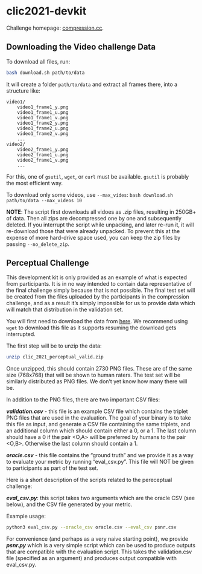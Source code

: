 # clic2021-devkit

Challenge homepage: [compression.cc](http://www.compression.cc).


## Downloading the Video challenge Data

To download all files, run:

```bash
bash download.sh path/to/data
```

It will create a folder `path/to/data` and extract all frames there, into a structure like:

```
video1/
    video1_frame1_y.png
    video1_frame1_u.png
    video1_frame1_v.png
    video1_frame2_y.png
    video1_frame2_u.png
    video1_frame2_v.png
    ...
video2/
    video2_frame1_y.png
    video2_frame1_u.png
    video2_frame1_v.png
    ...
```

For this, one of `gsutil`, `wget`, or `curl` must be available. `gsutil` is probably the most efficient way.

To download only some videos, use `--max_vides`: `bash download.sh path/to/data --max_videos 10`

**NOTE**: The script first downloads all vidoes as .zip files, resulting in 250GB+ of data.
Then all zips are decompressed one by one and subsequently deleted. If you interrupt the script
while unpacking, and later re-run it, it will re-download those that were already unpacked.
To prevent this at the expense of more hard-drive space used, you can keep the zip files by passing `--no_delete_zip`.

## Perceptual Challenge

This development kit is only provided as an example of what is expected from participants. It is in no way intended to contain data representative of the final challenge simply because that is not possible. The final test set will be created from the files uploaded by the participants in the compression challenge, and as a result it’s simply impossible for us to provide data which will match that distribution in the validation set.


You will first need to download the data from [here](https://storage.googleapis.com/clic2021_public/perceptual/clic_2021_perceptual_valid.zip). We recommend using `wget` to download this file as it supports
resuming the download gets interrupted.

The first step will be to unzip the data:

```bash
unzip clic_2021_perceptual_valid.zip
```

Once unzipped, this should contain 2730 PNG files. These are of the same size (768x768) that will be shown to human raters. The test set will be similarly distributed as PNG files. We don’t yet know how many there will be.

In addition to the PNG files, there are two important CSV files:

***validation.csv*** - this file is an example CSV file which contains the triplet PNG files that are used in the evaluation. The goal of your binary is to take this file as input, and generate a CSV file containing the same triplets, and an additional column which should contain either a 0, or a 1. The last column should have a 0 if the pair <O,A> will be preferred by humans to the pair <O,B>. Otherwise the last column should contain a 1.

***oracle.csv*** - this file contains the “ground truth” and we provide it as a way to evaluate your metric by running “eval_csv.py”. This file will NOT be given to participants as part of the test set.


Here is a short description of the scripts related to the pereceptual challenge:

***eval_csv.py***: this script takes two arguments which are the oracle CSV (see below), and the CSV file generated by your metric.

Example usage:
```bash
python3 eval_csv.py --oracle_csv oracle.csv --eval_csv psnr.csv
```

For convenience (and perhaps as a very naive starting point), we provide ***psnr.py*** which is a very simple script which can be used to produce outputs that are compatible with the evaluation script. This takes the validation.csv file (specified as an argument) and produces output compatible with eval_csv.py.
